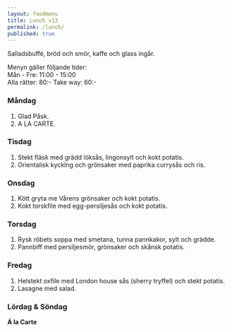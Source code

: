 ```yaml
---
layout: foodmenu
title: Lunch v13
permalink: /lunch/
published: true
---
```

Salladsbuffé, bröd och smör, kaffe och glass ingår.

Menyn gäller följande tider:  
Mån - Fre: 11:00 - 15:00  
Alla rätter: 80:- Take way: 60:-

### Måndag

1. Glad Påsk.
2. A LA CARTE.

### Tisdag

1. Stekt fläsk med grädd löksås, lingonsylt och kokt potatis.
2. Orientalisk kycklng och grönsaker med paprika currysås och ris.

### Onsdag

1. Kött gryta me Vårens grönsaker och kokt potatis.
2. Kokt torskfile med egg-persiljesås och kokt potatis.

### Torsdag

1. Rysk röbets soppa med smetana, tunna pannkakor, sylt och grädde.
2. Pannbiff med persiljesmör, grönsaker och skånsk potatis.

### Fredag

1. Helstekt oxfile med London house sås (sherry tryffel) och stekt potatis.
2. Lasagne med salad.

### Lördag & Söndag

**Á la Carte**
